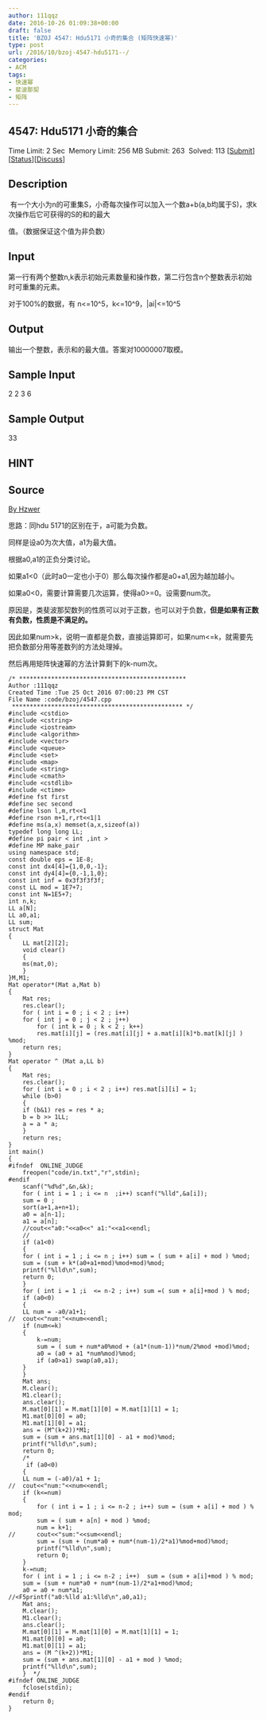 ```yaml
---
author: 111qqz
date: 2016-10-26 01:09:38+00:00
draft: false
title: 'BZOJ 4547: Hdu5171 小奇的集合 (矩阵快速幂)'
type: post
url: /2016/10/bzoj-4547-hdu5171--/
categories:
- ACM
tags:
- 快速幂
- 斐波那契
- 矩阵
---
```





## 4547: Hdu5171 小奇的集合


Time Limit: 2 Sec  Memory Limit: 256 MB
Submit: 263  Solved: 113
[[Submit](http://www.lydsy.com/JudgeOnline/submitpage.php?id=4547)][[Status](http://www.lydsy.com/JudgeOnline/problemstatus.php?id=4547)][[Discuss](http://www.lydsy.com/JudgeOnline/bbs.php?id=4547)]


## Description






 有一个大小为n的可重集S，小奇每次操作可以加入一个数a+b(a,b均属于S)，求k次操作后它可获得的S的和的最大


值。（数据保证这个值为非负数）







## Input






第一行有两个整数n,k表示初始元素数量和操作数，第二行包含n个整数表示初始时可重集的元素。


对于100%的数据，有 n<=10^5，k<=10^9，|ai|<=10^5







## Output







输出一个整数，表示和的最大值。答案对10000007取模。







## Sample Input




2 2
3 6





## Sample Output




33




## HINT







## Source






[By Hzwer](http://www.lydsy.com/JudgeOnline/problemset.php?search=ByHzwer)




思路：同hdu 5171的区别在于，a可能为负数。

同样是设a0为次大值，a1为最大值。

根据a0,a1的正负分类讨论。

如果a1<0（此时a0一定也小于0）那么每次操作都是a0+a1,因为越加越小。

如果a0<0，需要计算需要几次运算，使得a0>=0。设需要num次。

原因是，类斐波那契数列的性质可以对于正数，也可以对于负数，**但是如果有正数有负数，性质是不满足的。**

因此如果num>k，说明一直都是负数，直接运算即可，如果num<=k，就需要先把负数部分用等差数列的方法处理掉。

然后再用矩阵快速幂的方法计算剩下的k-num次。

    
    /* ***********************************************
    Author :111qqz
    Created Time :Tue 25 Oct 2016 07:00:23 PM CST
    File Name :code/bzoj/4547.cpp
     ************************************************ */
    #include <cstdio>
    #include <cstring>
    #include <iostream>
    #include <algorithm>
    #include <vector>
    #include <queue>
    #include <set>
    #include <map>
    #include <string>
    #include <cmath>
    #include <cstdlib>
    #include <ctime>
    #define fst first
    #define sec second
    #define lson l,m,rt<<1
    #define rson m+1,r,rt<<1|1
    #define ms(a,x) memset(a,x,sizeof(a))
    typedef long long LL;
    #define pi pair < int ,int >
    #define MP make_pair
    using namespace std;
    const double eps = 1E-8;
    const int dx4[4]={1,0,0,-1};
    const int dy4[4]={0,-1,1,0};
    const int inf = 0x3f3f3f3f;
    const LL mod = 1E7+7;
    const int N=1E5+7;
    int n,k;
    LL a[N];
    LL a0,a1;
    LL sum;
    struct Mat
    {
        LL mat[2][2];
        void clear()
        {
    	ms(mat,0);
        }
    }M,M1;
    Mat operator*(Mat a,Mat b)
    {
        Mat res;
        res.clear();
        for ( int i = 0 ; i < 2 ; i++)
    	for ( int j = 0 ; j < 2 ; j++)
    	    for ( int k = 0 ; k < 2 ; k++)
    		res.mat[i][j] = (res.mat[i][j] + a.mat[i][k]*b.mat[k][j] ) %mod;
        return res;
    }
    Mat operator ^ (Mat a,LL b)
    {
        Mat res;
        res.clear();
        for ( int i = 0 ; i < 2 ; i++) res.mat[i][i] = 1;
        while (b>0)
        {
    	if (b&1) res = res * a;
    	b = b >> 1LL;
    	a = a * a;
        }
        return res;
    }
    int main()
    {
    #ifndef  ONLINE_JUDGE 
        freopen("code/in.txt","r",stdin);
    #endif
        scanf("%d%d",&n,&k);
        for ( int i = 1 ; i <= n  ;i++) scanf("%lld",&a[i]);
        sum = 0 ;
        sort(a+1,a+n+1);
        a0 = a[n-1];
        a1 = a[n];
        //cout<<"a0:"<<a0<<" a1:"<<a1<<endl;
        //
        if (a1<0)
        {
    	for ( int i = 1 ; i <= n ; i++) sum = ( sum + a[i] + mod ) %mod;
    	sum = (sum + k*(a0+a1+mod)%mod+mod)%mod;
    	printf("%lld\n",sum);
    	return 0;
        } 
        for ( int i = 1 ;i  <= n-2 ; i++) sum =( sum + a[i]+mod ) % mod;
        if (a0<0)
        {
    	LL num = -a0/a1+1;
    //	cout<<"num:"<<num<<endl;
    	if (num<=k)
    	{
    	    k-=num;
    	    sum = ( sum + num*a0%mod + (a1*(num-1))*num/2%mod +mod)%mod;
    	    a0 = (a0 + a1 *num%mod)%mod;
    	    if (a0>a1) swap(a0,a1);
    	}
        } 
    	Mat ans;
    	M.clear();
    	M1.clear();
    	ans.clear();
    	M.mat[0][1] = M.mat[1][0] = M.mat[1][1] = 1;
    	M1.mat[0][0] = a0;
    	M1.mat[1][0] = a1;
    	ans = (M^(k+2))*M1;
    	sum = (sum + ans.mat[1][0] - a1 + mod)%mod;
    	printf("%lld\n",sum);
    	return 0;
        /*
         if (a0<0)
        {
    	LL num = (-a0)/a1 + 1;
    //	cout<<"num:"<<num<<endl;
    	if (k<=num)
    	{
    	    for ( int i = 1 ; i <= n-2 ; i++) sum = (sum + a[i] + mod ) % mod;
    	    sum = ( sum + a[n] + mod ) %mod;
    	    num = k+1;
    //	    cout<<"sum:"<<sum<<endl;
    	    sum = (sum + (num*a0 + num*(num-1)/2*a1)%mod+mod)%mod;
    	    printf("%lld\n",sum);
    	    return 0;
    	}
    	k-=num;
    	for ( int i = 1 ; i <= n-2 ; i++)  sum = (sum + a[i]+mod ) % mod;
    	sum = (sum + num*a0 + num*(num-1)/2*a1+mod)%mod;
    	a0 = a0 + num*a1;
    //<F5printf("a0:%lld a1:%lld\n",a0,a1);
    	Mat ans;
    	M.clear();
    	M1.clear();
    	ans.clear();
    	M.mat[0][1] = M.mat[1][0] = M.mat[1][1] = 1;
    	M1.mat[0][0] = a0;
    	M1.mat[0][1] = a1;
    	ans = (M ^(k+2))*M1;
    	sum = (sum + ans.mat[1][0] - a1 + mod ) %mod;
    	printf("%lld\n",sum);
        }  */
    #ifndef ONLINE_JUDGE  
        fclose(stdin);
    #endif
        return 0;
    }
    



